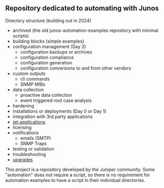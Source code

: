 ## Repository dedicated to automating with Junos

Directory structure (building out in 2024)
- archived (the old junos-automation-examples repository with minimal scripts)
- building blocks (simple examples)
- configuration management (Day 2)
    - configuration backups or archives
    - configuration compliance
    - configuration generation
    - configuration conversions to and from other vendors
- custom outputs
    - cli commands
    - SNMP MIBs
- data collection
    - proactive data collection
    - event triggered root case analysis
- hardening
- installations or deployments (Day 0 or Day 1)
- integration with 3rd party applications
- [jet-applications](https://github.com/Juniper/jet-app-store)
- licensing
- notifications
    - emails (SMTP)
    - SNMP Traps
- testing or validation
- troubleshooting
- [upgrades](https://github.com/JNPRAutomate/junos-software-upgrades)

This project is a repository developed by the Juniper community. Some "automation" does not require a script, so there is no requirement for automation examples to have a script in their individual directories. 
